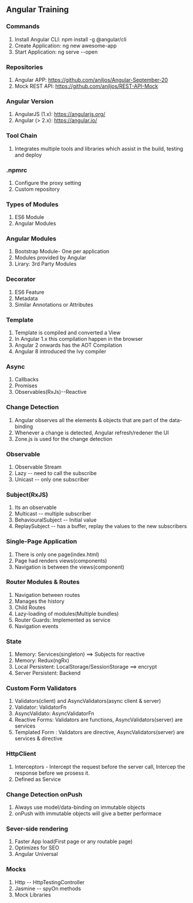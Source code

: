 ## Angular Training



### Commands

1. Install Angular CLI: npm install -g @angular/cli
2. Create Application: ng new awesome-app
3. Start Application: ng serve --open

### Repositories

1. Angular APP: https://github.com/aniljos/Angular-September-20
2. Mock REST API: https://github.com/aniljos/REST-API-Mock

### Angular Version

1. AngularJS (1.x): https://angularjs.org/
2. Angular (> 2.x): https://angular.io/

### Tool Chain

1. Integrates multiple tools and libraries which assist in the build, testing and deploy


### .npmrc

1. Configure the proxy setting
2. Custom repository

### Types of Modules

1. ES6 Module
2. Angular Modules

### Angular Modules

1. Bootstrap Module- One per application
2. Modules provided by Angular
3. Lirary: 3rd Party Modules

### Decorator

1. ES6 Feature
2. Metadata
3. Similar Annotations or Attributes
   
### Template

1. Template is compiled and converted a View
2. In Angular 1.x this compilation happen in the browser
3. Angular 2 onwards has the AOT Compilation
4. Angular 8 introduced the Ivy compiler

### Async

1. Callbacks
2. Promises
3. Observables(RxJs)--Reactive

### Change Detection

1. Angular observes all the elements & objects that are part of the data-binding
2. Whenever a change is detected, Angular refresh/redener the UI
3. Zone.js is used for the change detection

### Observable

1. Observable Stream
2. Lazy -- need to call the subscribe
3. Unicast -- only one subscriber

### Subject(RxJS)

1. Its an observable
2. Multicast --  multiple subscriber
3. BehaviouralSubject -- Initial value
4. ReplaySubject -- has a buffer, replay the values to the new subscribers

### Single-Page Application

1. There is only one page(index.html) 
2. Page had renders views(components)
3. Navigation is between the views(component)

### Router Modules & Routes 

1. Navigation between routes
2. Manages the history
3. Child Routes
4. Lazy-loading of modules(Multiple bundles)
5. Router Guards: Implemented as service
6. Navigation events


### State

1. Memory: Services(singleton)  ==> Subjects for reactive
2. Memory: Redux(ngRx)
3. Local Persistent: LocalStorage/SessionStorage ==> encrypt
4. Server Persistent: Backend
   

### Custom Form Validators

1. Validators(client) and AsyncValidators(async client & server)
2. Validator: ValidatorFn
3. AsyncValidato: AsyncValidatorFn
4. Reactive Forms: Validators are functions, AsyncValidators(server) are services
5. Templated Form : Validators are directive, AsyncValidators(server) are services & directive


### HttpClient

1. Interceptors - Intercept the request before the server call, Intercep the response before we prosess it.
2. Defined as Service 

### Change Detection onPush

1. Always use model/data-binding on immutable objects
2. onPush with immutable objects will give a better performace
   
### Sever-side rendering

1. Faster App load(First page or any routable page)
2. Optimizes for SEO
3. Angular Universal

### Mocks

1. Http -- HttpTestingController
2. Jasmine -- spyOn methods
3. Mock Libraries

   


